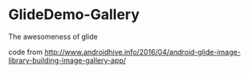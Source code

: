# GlideDemo-Gallery
The awesomeness of glide

code from http://www.androidhive.info/2016/04/android-glide-image-library-building-image-gallery-app/
